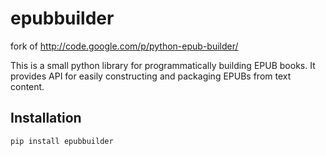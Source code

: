 epubbuilder
===========

fork of http://code.google.com/p/python-epub-builder/

This is a small python library for programmatically building EPUB books. It provides API for easily constructing and packaging EPUBs from text content. 

Installation
------------

    pip install epubbuilder
